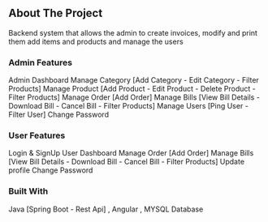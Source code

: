 ## About The Project
Backend system that allows the admin to create invoices, modify and print them add items and products and manage the users

### Admin Features
Admin Dashboard
Manage Category [Add Category - Edit Category - Filter Products]
Manage Product [Add Product - Edit Product - Delete Product - Filter Products]
Manage Order [Add Order]
Manage Bills [View Bill Details - Download Bill - Cancel Bill - Filter Products]
Manage Users [Ping User - Filter User]
Change Password

### User Features
Login & SignUp
User Dashboard
Manage Order [Add Order]
Manage Bills [View Bill Details - Download Bill - Cancel Bill - Filter Products]
Update profile
Change Password

### Built With
Java [Spring Boot - Rest Api] , Angular , MYSQL Database
